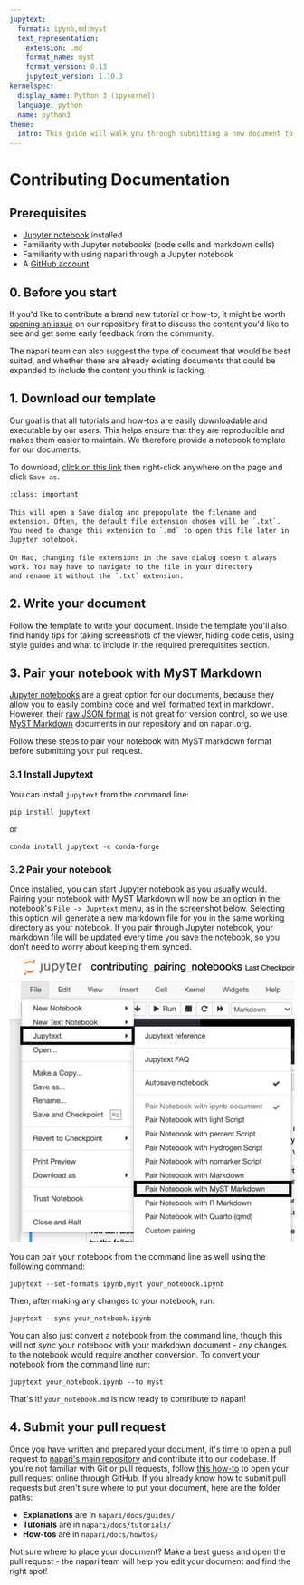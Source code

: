 ```yaml
---
jupytext:
  formats: ipynb,md:myst
  text_representation:
    extension: .md
    format_name: myst
    format_version: 0.13
    jupytext_version: 1.10.3
kernelspec:
  display_name: Python 3 (ipykernel)
  language: python
  name: python3
theme:
  intro: This guide will walk you through submitting a new document to napari.org.
---
```


# Contributing Documentation

## Prerequisites
- [Jupyter notebook](https://jupyter.org/) installed
- Familiarity with Jupyter notebooks (code cells and markdown cells)
- Familiarity with using napari through a Jupyter notebook
- A [GitHub account](https://github.com)

## 0. Before you start

If you'd like to contribute a brand new tutorial or how-to, it might be worth [opening an issue](https://github.com/napari/napari/issues/new?assignees=&labels=documentation&template=documentation.md&title=)
 on our repository first to discuss the content you'd like to see and get some early feedback from the community.

The napari team can also suggest the type of document that would be best suited, and whether there are already
existing documents that could be expanded to include the content you think is lacking. 

## 1. Download our template

Our goal is that all tutorials and how-tos are easily downloadable and executable by our users. 
This helps ensure that they are reproducible and makes them easier to maintain. 
We therefore provide a notebook template for our documents.

To download, [click on this link](https://raw.githubusercontent.com/napari/napari.github.io/9aac1c2d69ef0b0bc196ec1ccacba1c1f806eea4/developers/documentation/docs_template.md) then right-click anywhere on the page and click `Save as`. 

```{admonition} Choose .md as the file extension
:class: important

This will open a Save dialog and prepopulate the filename and extension. Often, the default file extension chosen will be `.txt`.
You need to change this extension to `.md` to open this file later in Jupyter notebook.

On Mac, changing file extensions in the save dialog doesn't always work. You may have to navigate to the file in your directory
and rename it without the `.txt` extension.
```

## 2. Write your document

Follow the template to write your document. Inside the template you'll also find handy tips for taking screenshots of the viewer,
hiding code cells, using style guides and what to include in the required prerequisites section.

## 3. Pair your notebook with MyST Markdown

[Jupyter notebooks](https://jupyter.org/) are a great option for our documents, because they allow you to easily combine code and well formatted text in markdown. 
However, their [raw JSON format](https://numpy.org/numpy-tutorials/content/pairing.html#background) is not great for version control, so we use [MyST Markdown](https://myst-parser.readthedocs.io/en/latest/) documents in our repository and on napari.org.  

Follow these steps to pair your notebook with MyST markdown format before submitting your pull request.

### 3.1 Install Jupytext
You can install `jupytext` from the command line:

```
pip install jupytext
```

or

```
conda install jupytext -c conda-forge
```

### 3.2 Pair your notebook
Once installed, you can start Jupyter notebook as you usually would. Pairing your notebook with MyST Markdown
 will now be an option in the notebook's `File -> Jupytext` menu, as in the screenshot below. Selecting this option will generate a new markdown file
 for you in the same working directory as your notebook.
If you pair through Jupyter notebook, your markdown file will be updated every time you save the notebook,
so you don't need to worry about keeping them synced.

![Screenshot of Jupyter Notebook with File -> Jupytext menu open and Pair Notebook with MyST Markdown selected.](assets/jupyter_jupytext.png)

You can pair your notebook from the command line as well using the following command:

```
jupytext --set-formats ipynb,myst your_notebook.ipynb
```

Then, after making any changes to your notebook, run:

```
jupytext --sync your_notebook.ipynb
```

You can also just convert a notebook from the command line, though this will not *sync* your notebook with your markdown document - any changes to the notebook would require another conversion. To convert your notebook from the command line run:

```
jupytext your_notebook.ipynb --to myst
```

That's it! `your_notebook.md` is now ready to contribute to napari!
## 4. Submit your pull request

Once you have written and prepared your document, it's time to open a pull request to [napari's main repository](https://github.com/napari/napari) and contribute it to our codebase. 
If you're not familiar with Git or pull requests, follow [this how-to](./how_to_submit_pr_online.md) to open your pull request online through GitHub. 
If you already know how to submit pull requests but aren't sure where to put your document, here are the folder paths:

- **Explanations** are in `napari/docs/guides/`
- **Tutorials** are in `napari/docs/tutorials/`
- **How-tos** are in `napari/docs/howtos/`

Not sure where to place your document? Make a best guess and open the pull request - the napari team will
help you edit your document and find the right spot!
